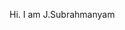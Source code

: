 Hi. I am J.Subrahmanyam 



<!---
j-subrahmanyam/j-subrahmanyam is a ✨ special ✨ repository because its `README.md` (this file) appears on your GitHub profile.
You can click the Preview link to take a look at your changes.
--->
